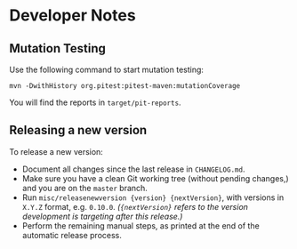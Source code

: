 # Developer Notes

## Mutation Testing

Use the following command to start mutation testing:

    mvn -DwithHistory org.pitest:pitest-maven:mutationCoverage

You will find the reports in `target/pit-reports`.

## Releasing a new version

To release a new version:

- Document all changes since the last release in `CHANGELOG.md`.
- Make sure you have a clean Git working tree (without pending changes,) and you are on the `master` branch.
- Run `misc/releasenewversion {version} {nextVersion}`, with versions in `X.Y.Z` format, e.g. `0.10.0`.
  _(`{nextVersion}` refers to the version development is targeting after this release.)_
- Perform the remaining manual steps, as printed at the end of the automatic release process.


